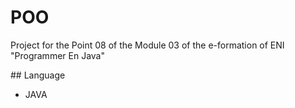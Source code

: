# POO



Project for the Point 08 of the Module 03 of the e-formation of ENI "Programmer En Java"



## Language 

- JAVA




